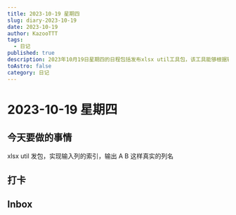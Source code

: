 ```yaml
---
title: 2023-10-19 星期四
slug: diary-2023-10-19
date: 2023-10-19
author: KazooTTT
tags:
  - 日记
published: true
description: 2023年10月19日星期四的日程包括发布xlsx util工具包，该工具能够根据输入的列索引返回如A、B等实际列名。此外，还包括打卡和处理inbox事项。
toAstro: false
category: 日记
---
```


# 2023-10-19 星期四

<!-- start of weread -->
<!-- end of weread -->

## 今天要做的事情

xlsx util 发包，实现输入列的索引，输出 A B 这样真实的列名

## 打卡

## Inbox